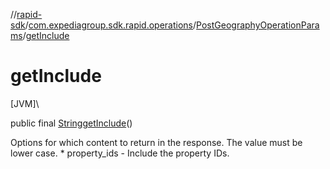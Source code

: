 //[rapid-sdk](../../../index.md)/[com.expediagroup.sdk.rapid.operations](../index.md)/[PostGeographyOperationParams](index.md)/[getInclude](get-include.md)

# getInclude

[JVM]\

public final [String](https://docs.oracle.com/javase/8/docs/api/java/lang/String.html)[getInclude](get-include.md)()

Options for which content to return in the response. The value must be lower case.   * property_ids - Include the property IDs.
